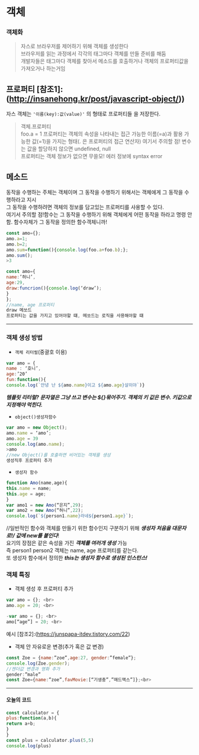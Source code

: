 # 객체 
### 객체화
> 자스로 브라우저를 제어하기 위해 객체를 생성한다<br>
> 브라우저를 읽는 과정에서 각각의 태그마다 객체를 만들 준비를 해둠<br>
> 개발자들은 태그마다 객체를 찾아서 메소드를 호출하거나 객체의 프로퍼티값을 가져오거나 하는거임<br>

## 프로퍼티 [참조1]:(http://insanehong.kr/post/javascript-object/))
자스 객체는  `'이름(key):값(value)'` 의 형태로 프로퍼티들 을 저장한다.<br>
> 객체.프로퍼티<br>
> foo.a = 1
> 프로퍼티는 객체의 속성을 나타내는 접근 가능한 이름(=a)과 활용 가능한 값(=1)을 가지는 형태(. 은 프로퍼티의 접근 연산자)
여기서 주의할 점! 변수는 값을 할당하지 않으면 undefined, null<br>프로퍼티는 객체 정보가 없으면 무쓸모! 에러 정보에 syntax error
## 메소드
동작을 수행하는 주체는 객체이며 그 동작을 수행하기 위해서는 객체에게 그 동작을 수행하라고 지시<br>
그 동작을 수행하려면 객체의 정보를 담고있는 프로퍼티를 사용할 수 있다.<br>
여기서 주의할 점!함수는 그 동작을 수행하기 위해 객체에게 어떤 동작을 하라고 명령 안함. 함수자체가 그 동작을 정의한 함수객체니까!
```javascript
const amo={};
amo.a=1;
amo.b=2;
amo.sum=function(){console.log(foo.a+foo.b);};
amo.sum();
>3

const amo={
name:’허니’,
age:29,
draw:funcrion(){console.log(‘draw’);
}
};
//name, age 프로퍼티
draw 메쏘드 
프로퍼티는 값을 가지고 있어야할 떄, 메쏘드는 로직을 사용해야할 떄
```


---
### 객체 생성 방법
- `객체 리터럴`(중괄호 이용)

```javascript
var amo = { 
name : ‘호니’, 
age:’20’ 
fun:function(){ 
console.log(`안녕 난 ${amo.name}이고 ${amo.age}살이야`)} 
```


 ***템플릿 리터럴? 문자열은 그냥 쓰고 변수는 ${}묶어주기. 객체의 키 값은 변수. 키값으로 지정해야 먹힌다.***<br>

- `object()생성자함수` 
```javascript
var amo = new Object();
amo.name = ‘amo’;
amo.age = 39
console.log(amo.name);
>amo
//new Object()를 호출하면 비어있는 객체를 생성
생성직후 프로퍼티 추가
```
- `생성자 함수`
```javascript
function Amo(name,age){
this.name = name;
this.age = age;
}
var amo1 = new Amo(“은지”,29);
var amo2 = new Amo(“허니”,22);
console.log(`${person1.name}라네${person1.age}`);
```
//일반적인 함수와 객체를 만들기 위한 함수인지 구분하기 위해 ***생성자 처음을 대문자로!/ 값에 new를 붙인다***!<br>
요기의 장점은 같은 속성을 가진 ***객체를 여러개 생성*** 가능<br>
즉 person1 person2 객체는 name, age 프로퍼티를 같는다. <br>
또 생성자 함수에서 정의한 ***this는 생성자 함수로 생성된 인스턴스!***<br>

### 객체 특징
- 객체 생성 후 프로퍼티 추가<br>

```javascript
var amo = {}; <br>
amo.age = 20; <br>

-var amo = {}; <br>
amo[“age”] = 20; <br>
``` 
예시 [참조2]:(https://junspapa-itdev.tistory.com/22)<br>

- 객체 안 자유로운 변경(추가 혹은 값 변경)
```javascript
const Zoe = {name:”zoe”,age:27, gender:”female”};
console.log(Zoe.gender);
//젠더값 변경과 영화 추가
gender:”male”
const Zoe={name:”zoe”,favMovie:[“기생충”,”매드맥스”]};<br>
```

---
<h4>오늘의 코드</h4>

```javascript
const calculator = {
plus:function(a,b){
return a+b;
}
}
const plus = calculator.plus(5,5)
console.log(plus)
```

